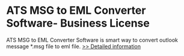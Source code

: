 # ATS MSG to EML Converter Software- Business License
ATS MSG to EML Converter Software is smart way to convert outlook message *.msg file to eml file.
[>> Detailed information](https://secure.shareit.com/shareit/product.html?productid=300778884&affiliateid=200057808)